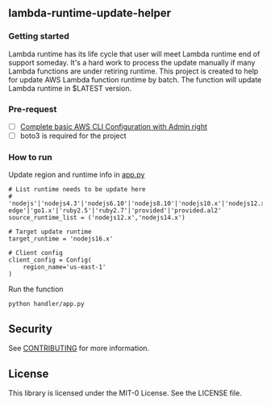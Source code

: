 ## lambda-runtime-update-helper

### Getting started

Lambda runtime has its life cycle that user will meet Lambda runtime end of support someday. It's a hard work to process the update manually if many Lambda functions are under retiring runtime. This project is created to help for update AWS Lambda function runtime by batch. The function will update Lambda runtime in $LATEST version.

### Pre-request

- [ ] [Complete basic AWS CLI Configuration with Admin right](https://docs.aws.amazon.com/cli/latest/userguide/cli-configure-quickstart.html)
- [ ] boto3 is required for the project

### How to run

Update region and runtime info in [app.py](handler/app.py)

```
# List runtime needs to be update here
# 'nodejs'|'nodejs4.3'|'nodejs6.10'|'nodejs8.10'|'nodejs10.x'|'nodejs12.x'|'nodejs14.x'|'nodejs16.x'|'java8'|'java8.al2'|'java11'|'python2.7'|'python3.6'|'python3.7'|'python3.8'|'python3.9'|'dotnetcore1.0'|'dotnetcore2.0'|'dotnetcore2.1'|'dotnetcore3.1'|'dotnet6'|'nodejs4.3-edge'|'go1.x'|'ruby2.5'|'ruby2.7'|'provided'|'provided.al2'
source_runtime_list = ('nodejs12.x','nodejs14.x')

# Target update runtime
target_runtime = 'nodejs16.x'

# Client config
client_config = Config(
    region_name='us-east-1'
)
```

Run the function
```
python handler/app.py
```

## Security

See [CONTRIBUTING](CONTRIBUTING.md#security-issue-notifications) for more information.

## License

This library is licensed under the MIT-0 License. See the LICENSE file.

